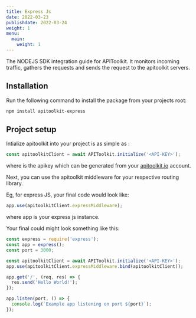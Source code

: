 ```yaml
---
title: Express Js
date: 2022-03-23
publishdate: 2022-03-24
weight: 1
menu:
  main:
    weight: 1
---
```


The NODEJS SDK integration guide for APIToolkit. It monitors incoming traffic, gathers the requests and sends the request to the apitoolkit servers.

## Installation

Run the following command to install the package from your projects root:

```sh
npm install apitoolkit-express

```

## Project setup

Intialize apitoolkit into your project is as simple as :

```js
const apitoolkitClient = await APIToolkit.initialize('<API-KEY>');
```

where <API-KEY> is the apikey which can be generated from your [apitoolkit.io](apitoolkit.io) account.

Next, you can use the apitoolkit middleware for your respective routing library.

Eg, for express JS, your final code would look like:

```js
app.use(apitoolkitClient.expressMiddleware);
```

where app is your express js instance.

Your final could might look something like this:

```js
const express = require('express');
const app = express();
const port = 3000;

const apitoolkitClient = await APIToolkit.initialize('<API-KEY>');
app.use(apitoolkitClient.expressMiddleware.bind(apitoolkitClient));

app.get('/', (req, res) => {
  res.send('Hello World!');
});

app.listen(port, () => {
  console.log(`Example app listening on port ${port}`);
});
```
